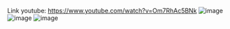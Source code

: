 Link youtube: https://www.youtube.com/watch?v=Om7RhAc5BNk
![image](https://github.com/user-attachments/assets/321c1d5e-a4fb-47ac-882a-a5da9d9f4df7)
![image](https://github.com/user-attachments/assets/5aa3c27e-19f3-42e8-af7f-e359fc34b8c2)
![image](https://github.com/user-attachments/assets/12d66b86-76df-4d84-be4a-5cdf96ebe746)

